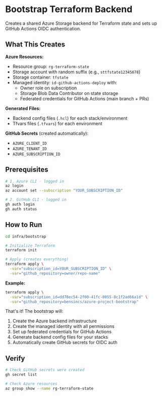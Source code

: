 # Bootstrap Terraform Backend

Creates a shared Azure Storage backend for Terraform state and sets up GitHub Actions OIDC authentication.

## What This Creates

**Azure Resources:**
- Resource group: `rg-terraform-state`
- Storage account with random suffix (e.g., `sttfstate12345678`)
- Storage container: `tfstate`
- Managed identity: `id-github-actions-deploy` with:
  - Owner role on subscription
  - Storage Blob Data Contributor on state storage
  - Federated credentials for GitHub Actions (main branch + PRs)

**Generated Files:**
- Backend config files (`.hcl`) for each stack/environment
- Tfvars files (`.tfvars`) for each environment

**GitHub Secrets** (created automatically):
- `AZURE_CLIENT_ID`
- `AZURE_TENANT_ID`
- `AZURE_SUBSCRIPTION_ID`

## Prerequisites

```bash
# 1. Azure CLI - logged in
az login
az account set --subscription "YOUR_SUBSCRIPTION_ID"

# 2. GitHub CLI - logged in
gh auth login
gh auth status
```

## How to Run

```bash
cd infra/bootstrap

# Initialize Terraform
terraform init

# Apply (creates everything)
terraform apply \
  -var="subscription_id=YOUR_SUBSCRIPTION_ID" \
  -var="github_repository=owner/repo-name"
```

**Example:**
```bash
terraform apply \
  -var="subscription_id=dd78ec54-2f00-41fc-8055-8c1f2ad66a1d" \
  -var="github_repository=bensincs/azure-project-bootstrap"
```

That's it! The bootstrap will:
1. Create the Azure backend infrastructure
2. Create the managed identity with all permissions
3. Set up federated credentials for GitHub Actions
4. Generate backend config files for your stacks
5. Automatically create GitHub secrets for OIDC auth

## Verify

```bash
# Check GitHub secrets were created
gh secret list

# Check Azure resources
az group show --name rg-terraform-state
```
